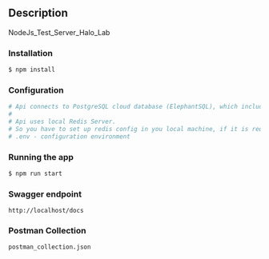 
## Description
NodeJs_Test_Server_Halo_Lab

### Installation
```bash
$ npm install
```

### Configuration
```bash
# Api connects to PostgreSQL cloud database (ElephantSQL), which includes one table with 200 records. 
# 
# Api uses local Redis Server.
# So you have to set up redis config in you local machine, if it is required.   
# .env - configuration environment
```

### Running the app
```bash
$ npm run start
```
### Swagger endpoint
```
http://localhost/docs
```


### Postman Collection 
```
postman_collection.json
```